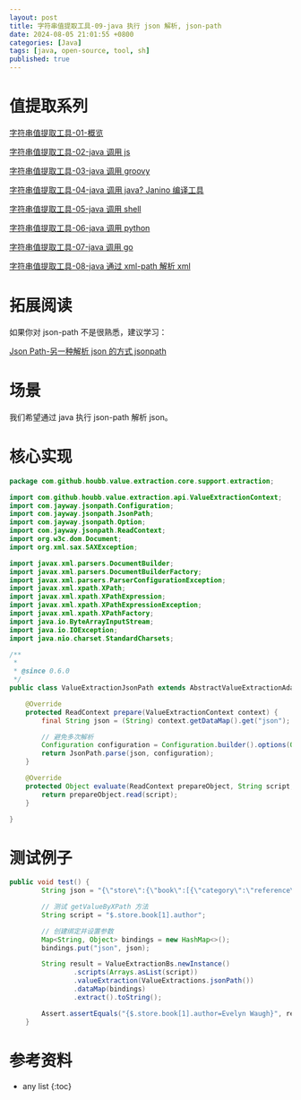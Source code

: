 ```yaml
---
layout: post
title: 字符串值提取工具-09-java 执行 json 解析, json-path
date: 2024-08-05 21:01:55 +0800
categories: [Java]
tags: [java, open-source, tool, sh]
published: true
---
```


# 值提取系列

[字符串值提取工具-01-概览](https://houbb.github.io/2024/08/05/value-extraction-01-overview)

[字符串值提取工具-02-java 调用 js](https://houbb.github.io/2024/08/05/value-extraction-02-java-call-js)

[字符串值提取工具-03-java 调用 groovy](https://houbb.github.io/2024/08/05/value-extraction-03-java-call-groovy)

[字符串值提取工具-04-java 调用 java? Janino 编译工具](https://houbb.github.io/2024/08/05/value-extraction-04-java-call-java)

[字符串值提取工具-05-java 调用 shell](https://houbb.github.io/2024/08/05/value-extraction-05-java-call-shell)

[字符串值提取工具-06-java 调用 python](https://houbb.github.io/2024/08/05/value-extraction-06-java-call-python)

[字符串值提取工具-07-java 调用 go](https://houbb.github.io/2024/08/05/value-extraction-07-java-call-go)

[字符串值提取工具-08-java 通过 xml-path 解析 xml](https://houbb.github.io/2024/08/05/value-extraction-08-java-xpath)

# 拓展阅读

如果你对 json-path 不是很熟悉，建议学习：

[Json Path-另一种解析 json 的方式 jsonpath](https://houbb.github.io/2018/07/20/json-03-jsonpath)

# 场景

我们希望通过 java 执行 json-path 解析 json。

# 核心实现

```java
package com.github.houbb.value.extraction.core.support.extraction;

import com.github.houbb.value.extraction.api.ValueExtractionContext;
import com.jayway.jsonpath.Configuration;
import com.jayway.jsonpath.JsonPath;
import com.jayway.jsonpath.Option;
import com.jayway.jsonpath.ReadContext;
import org.w3c.dom.Document;
import org.xml.sax.SAXException;

import javax.xml.parsers.DocumentBuilder;
import javax.xml.parsers.DocumentBuilderFactory;
import javax.xml.parsers.ParserConfigurationException;
import javax.xml.xpath.XPath;
import javax.xml.xpath.XPathExpression;
import javax.xml.xpath.XPathExpressionException;
import javax.xml.xpath.XPathFactory;
import java.io.ByteArrayInputStream;
import java.io.IOException;
import java.nio.charset.StandardCharsets;

/**
 *
 * @since 0.6.0
 */
public class ValueExtractionJsonPath extends AbstractValueExtractionAdaptor<ReadContext> {

    @Override
    protected ReadContext prepare(ValueExtractionContext context) {
        final String json = (String) context.getDataMap().get("json");

        // 避免多次解析
        Configuration configuration = Configuration.builder().options(Option.DEFAULT_PATH_LEAF_TO_NULL).build();
        return JsonPath.parse(json, configuration);
    }

    @Override
    protected Object evaluate(ReadContext prepareObject, String script, ValueExtractionContext context) {
        return prepareObject.read(script);
    }

}
```

# 测试例子

```java
public void test() {
        String json = "{\"store\":{\"book\":[{\"category\":\"reference\",\"author\":\"Nigel Rees\",\"title\":\"Sayings of the Century\",\"price\":8.95},{\"category\":\"fiction\",\"author\":\"Evelyn Waugh\",\"title\":\"Sword of Honour\",\"price\":12.99},{\"category\":\"fiction\",\"author\":\"Herman Melville\",\"title\":\"Moby Dick\",\"isbn\":\"0-553-21311-3\",\"price\":8.99},{\"category\":\"fiction\",\"author\":\"J. R. R. Tolkien\",\"title\":\"The Lord of the Rings\",\"isbn\":\"0-395-19395-8\",\"price\":22.99}],\"bicycle\":{\"color\":\"red\",\"price\":19.95}},\"expensive\":10}";

        // 测试 getValueByXPath 方法
        String script = "$.store.book[1].author";

        // 创建绑定并设置参数
        Map<String, Object> bindings = new HashMap<>();
        bindings.put("json", json);

        String result = ValueExtractionBs.newInstance()
                .scripts(Arrays.asList(script))
                .valueExtraction(ValueExtractions.jsonPath())
                .dataMap(bindings)
                .extract().toString();

        Assert.assertEquals("{$.store.book[1].author=Evelyn Waugh}", result);
    }
```

# 参考资料

* any list
{:toc}
